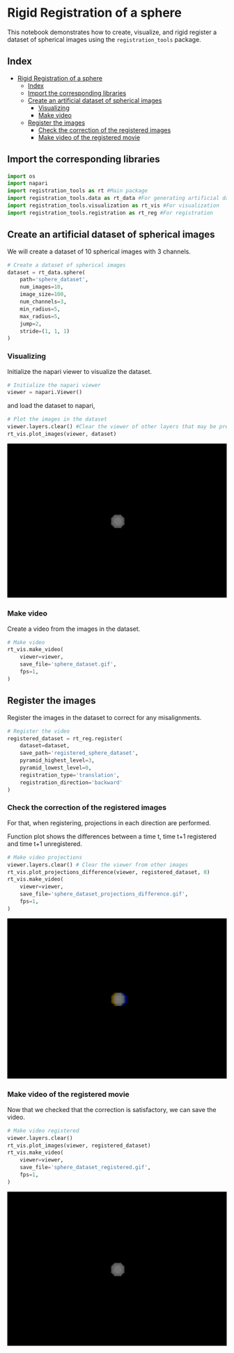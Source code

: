 # Rigid Registration of a sphere
This notebook demonstrates how to create, visualize, and rigid register a dataset of spherical images using the `registration_tools` package.

## Index
- [Rigid Registration of a sphere](#rigid-registration-of-a-sphere)
  - [Index](#index)
  - [Import the corresponding libraries](#import-the-corresponding-libraries)
  - [Create an artificial dataset of spherical images](#create-an-artificial-dataset-of-spherical-images)
    - [Visualizing](#visualizing)
    - [Make video](#make-video)
  - [Register the images](#register-the-images)
    - [Check the correction of the registered images](#check-the-correction-of-the-registered-images)
    - [Make video of the registered movie](#make-video-of-the-registered-movie)

## Import the corresponding libraries
```python
import os
import napari
import registration_tools as rt #Main package
import registration_tools.data as rt_data #For generating artificial datasets
import registration_tools.visualization as rt_vis #For visualization
import registration_tools.registration as rt_reg #For registration
```

## Create an artificial dataset of spherical images
We will create a dataset of 10 spherical images with 3 channels.
```python
# Create a dataset of spherical images
dataset = rt_data.sphere(
    path='sphere_dataset',
    num_images=10,
    image_size=100,
    num_channels=3,
    min_radius=5,
    max_radius=5,
    jump=2,
    stride=(1, 1, 1)
)
```

### Visualizing

Initialize the napari viewer to visualize the dataset.
```python
# Initialize the napari viewer
viewer = napari.Viewer()
```

and load the dataset to napari,
```python
# Plot the images in the dataset
viewer.layers.clear() #Clear the viewer of other layers that may be present
rt_vis.plot_images(viewer, dataset)
```

![../assets/sphere_dataset.gif](../assets/sphere_dataset.gif)

### Make video
Create a video from the images in the dataset.
```python
# Make video
rt_vis.make_video(
    viewer=viewer,
    save_file='sphere_dataset.gif',
    fps=1,
)
```

## Register the images
Register the images in the dataset to correct for any misalignments.
```python
# Register the video
registered_dataset = rt_reg.register(
    dataset=dataset,
    save_path='registered_sphere_dataset',
    pyramid_highest_level=3,
    pyramid_lowest_level=0,
    registration_type='translation',
    registration_direction='backward'
)
```

### Check the correction of the registered images

For that, when registering, projections in each direction are performed.

Function plot shows the differences between a time t, time t+1 registered and time t+1 unregistered.
```python
# Make video projections
viewer.layers.clear() # Clear the viewer from other images
rt_vis.plot_projections_difference(viewer, registered_dataset, 0)
rt_vis.make_video(
    viewer=viewer,
    save_file='sphere_dataset_projections_difference.gif',
    fps=1,
)
```

![../assets/sphere_dataset_projections_difference.gif](../assets/sphere_dataset_projections_difference.gif)

### Make video of the registered movie

Now that we checked that the correction is satisfactory, we can save the video.
```python
# Make video registered
viewer.layers.clear()
rt_vis.plot_images(viewer, registered_dataset)
rt_vis.make_video(
    viewer=viewer,
    save_file='sphere_dataset_registered.gif',
    fps=1,
)
```

![../assets/sphere_dataset_registered.gif](../assets/sphere_dataset_registered.gif)
